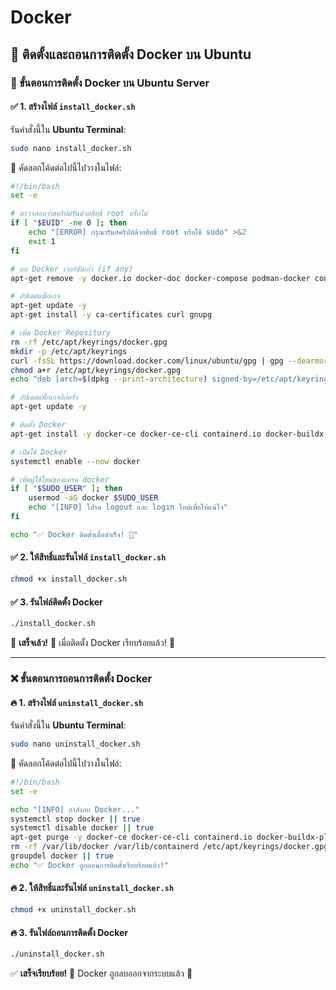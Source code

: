 # Docker

## 🚀 ติดตั้งและถอนการติดตั้ง Docker บน Ubuntu

### 📌 ขั้นตอนการติดตั้ง Docker บน Ubuntu Server

#### ✅ 1. สร้างไฟล์ `install_docker.sh`

รันคำสั่งนี้ใน **Ubuntu Terminal**:
```sh
sudo nano install_docker.sh
```

📌 คัดลอกโค้ดต่อไปนี้ไปวางในไฟล์:

```sh
#!/bin/bash
set -e

# ตรวจสอบว่าสคริปต์รันด้วยสิทธิ์ root หรือไม่
if [ "$EUID" -ne 0 ]; then
    echo "[ERROR] กรุณารันสคริปต์ด้วยสิทธิ์ root หรือใช้ sudo" >&2
    exit 1
fi

# ลบ Docker เวอร์ชันเก่า (if any)
apt-get remove -y docker.io docker-doc docker-compose podman-docker containerd runc || true

# อัปเดตแพ็กเกจ
apt-get update -y
apt-get install -y ca-certificates curl gnupg

# เพิ่ม Docker Repository
rm -rf /etc/apt/keyrings/docker.gpg
mkdir -p /etc/apt/keyrings
curl -fsSL https://download.docker.com/linux/ubuntu/gpg | gpg --dearmor -o /etc/apt/keyrings/docker.gpg
chmod a+r /etc/apt/keyrings/docker.gpg
echo "deb [arch=$(dpkg --print-architecture) signed-by=/etc/apt/keyrings/docker.gpg] https://download.docker.com/linux/ubuntu $(lsb_release -cs) stable" | tee /etc/apt/sources.list.d/docker.list > /dev/null

# อัปเดตแพ็กเกจอีกครั้ง
apt-get update -y

# ติดตั้ง Docker
apt-get install -y docker-ce docker-ce-cli containerd.io docker-buildx-plugin docker-compose-plugin || apt-get install -y docker.io

# เปิดใช้ Docker
systemctl enable --now docker

# เพิ่มผู้ใช้ใหม่ของแครด docker
if [ "$SUDO_USER" ]; then
    usermod -aG docker $SUDO_USER
    echo "[INFO] โปรด logout และ login ใหม่เพื่อให้แน่ใจ"
fi

echo "✅ Docker ติดตั้งเมื่อสำเร็จ! 🚀"
```

#### ✅ 2. ให้สิทธิ์และรันไฟล์ `install_docker.sh`
```sh
chmod +x install_docker.sh
```

#### ✅ 3. รันไฟล์ติดตั้ง Docker
```sh
./install_docker.sh
```

💚 **เสร็จเล้ว!** 🚀 เมื่อติดตั้ง Docker เรียบร้อยแล้ว! 🎉

---

### ❌ ขั้นตอนการถอนการติดตั้ง Docker

#### 🔥 1. สร้างไฟล์ `uninstall_docker.sh`

รันคำสั่งนี้ใน **Ubuntu Terminal**:
```sh
sudo nano uninstall_docker.sh
```

📌 คัดลอกโค้ดต่อไปนี้ไปวางในไฟล์:

```sh
#!/bin/bash
set -e

echo "[INFO] กำลังลบ Docker..."
systemctl stop docker || true
systemctl disable docker || true
apt-get purge -y docker-ce docker-ce-cli containerd.io docker-buildx-plugin docker-compose-plugin docker.io || true
rm -rf /var/lib/docker /var/lib/containerd /etc/apt/keyrings/docker.gpg /etc/apt/sources.list.d/docker.list
groupdel docker || true
echo "✅ Docker ถูกถอนการติดตั้งเรียบร้อยแล้ว!"
```

#### 🔥 2. ให้สิทธิ์และรันไฟล์ `uninstall_docker.sh`
```sh
chmod +x uninstall_docker.sh
```

#### 🔥 3. รันไฟล์ถอนการติดตั้ง Docker
```sh
./uninstall_docker.sh
```

✅ **เสร็จเรียบร้อย!** 🚀 Docker ถูกลบออกจากระบบแล้ว 🎉


